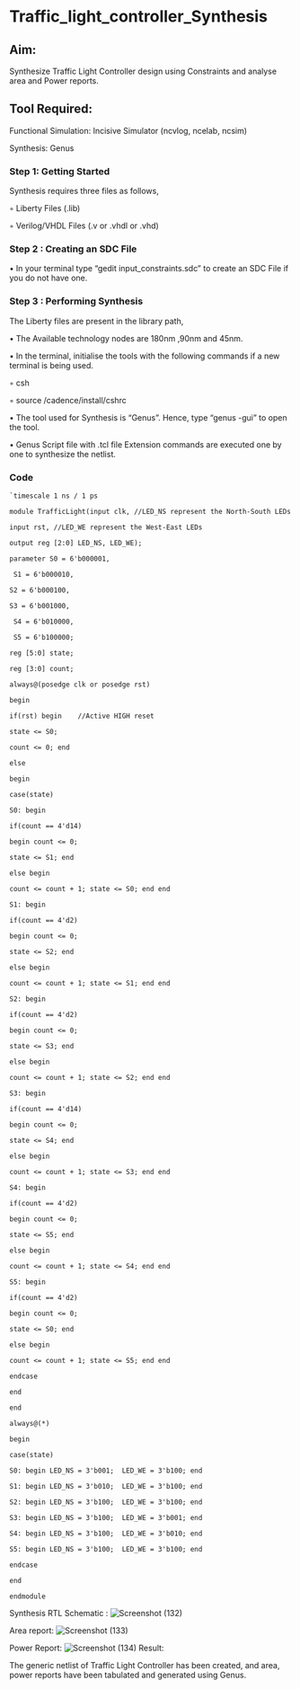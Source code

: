 # Traffic_light_controller_Synthesis

## Aim:

Synthesize Traffic Light Controller design using Constraints and analyse area and Power reports.

## Tool Required:

Functional Simulation: Incisive Simulator (ncvlog, ncelab, ncsim)

Synthesis: Genus

### Step 1: Getting Started

Synthesis requires three files as follows,

◦ Liberty Files (.lib)

◦ Verilog/VHDL Files (.v or .vhdl or .vhd)

### Step 2 : Creating an SDC File

•	In your terminal type “gedit input_constraints.sdc” to create an SDC File if you do not have one.

### Step 3 : Performing Synthesis

The Liberty files are present in the library path,

• The Available technology nodes are 180nm ,90nm and 45nm.

• In the terminal, initialise the tools with the following commands if a new terminal is being used.

◦ csh

◦ source /cadence/install/cshrc

• The tool used for Synthesis is “Genus”. Hence, type “genus -gui” to open the tool.

• Genus Script file with .tcl file Extension commands are executed one by one to synthesize the netlist.
### Code
```
`timescale 1 ns / 1 ps

module TrafficLight(input clk, //LED_NS represent the North-South LEDs

input rst, //LED_WE represent the West-East LEDs
      
output reg [2:0] LED_NS, LED_WE);

parameter S0 = 6'b000001,   

 S1 = 6'b000010,   
   
S2 = 6'b000100,   
   
S3 = 6'b001000,   
   
 S4 = 6'b010000,   
   
 S5 = 6'b100000;   

reg [5:0] state;

reg [3:0] count;

always@(posedge clk or posedge rst)

begin

if(rst) begin    //Active HIGH reset

state <= S0;

count <= 0; end

else 

begin

case(state)

S0: begin 

if(count == 4'd14)
 
begin count <= 0;
 
state <= S1; end
 
else begin 
 
count <= count + 1; state <= S0; end end
 
S1: begin 

if(count == 4'd2)
 
begin count <= 0;
 
state <= S2; end
 
else begin 
 
count <= count + 1; state <= S1; end end
 
S2: begin 

if(count == 4'd2)
 
begin count <= 0;
 
state <= S3; end
 
else begin
 
count <= count + 1; state <= S2; end end
 
S3: begin 

if(count == 4'd14)
 
begin count <= 0;
 
state <= S4; end
 
else begin 
 
count <= count + 1; state <= S3; end end
 
S4: begin 

if(count == 4'd2)
 
begin count <= 0;
 
state <= S5; end
 
else begin 
 
count <= count + 1; state <= S4; end end
 
S5: begin 

if(count == 4'd2)
 
begin count <= 0;
 
state <= S0; end
 
else begin 
 
count <= count + 1; state <= S5; end end
 
endcase

end

end

always@(*)

begin

case(state) 

S0: begin LED_NS = 3'b001;  LED_WE = 3'b100; end

S1: begin LED_NS = 3'b010;  LED_WE = 3'b100; end

S2: begin LED_NS = 3'b100;  LED_WE = 3'b100; end

S3: begin LED_NS = 3'b100;  LED_WE = 3'b001; end

S4: begin LED_NS = 3'b100;  LED_WE = 3'b010; end

S5: begin LED_NS = 3'b100;  LED_WE = 3'b100; end

endcase

end

endmodule
```

Synthesis RTL Schematic :
![Screenshot (132)](https://github.com/user-attachments/assets/3dfa1b3a-97aa-47f0-9a79-5fb9dac40858)

Area report:
![Screenshot (133)](https://github.com/user-attachments/assets/f81eb715-57ca-4e5b-ac74-2d9d4623d631)

Power Report:
![Screenshot (134)](https://github.com/user-attachments/assets/981ddcaa-7095-490c-9ab8-17a6edd738b9)
Result:

The generic netlist of Traffic Light Controller has been created, and area, power reports have been tabulated and generated using Genus.
